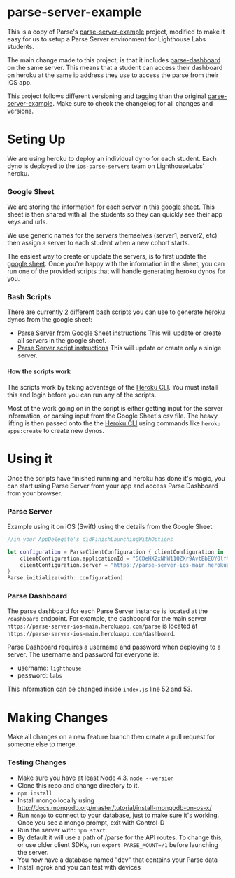 # parse-server-example

This is a copy of Parse's [parse-server-example](https://github.com/ParsePlatform/parse-server-example) project, modified to make it easy for us to setup a Parse Server environment for Lighthouse Labs students.

The main change made to this project, is that it includes [parse-dashboard](https://github.com/ParsePlatform/parse-dashboard) on the same server. This means that a student can access their dashboard on heroku at the same ip address they use to access the parse from their iOS app.

This project follows different versioning and tagging than the original [parse-server-example](https://github.com/ParsePlatform/parse-server-example). Make sure to check the changelog for all changes and versions.

# Seting Up

We are using heroku to deploy an individual dyno for each student. Each dyno is deployed to the `ios-parse-servers` team on LighthouseLabs' heroku. 

### Google Sheet

We are storing the information for each server in this [google sheet](https://docs.google.com/spreadsheets/d/1hBRyle189P6GNA8llTylm0mRz0IFAB6G4sDRL5RuXlk/edit?usp=sharing). This sheet is then shared with all the students so they can quickly see their app keys and urls. 

We use generic names for the servers themselves (server1, server2, etc) then assign a server to each student when a new cohort starts.

The easiest way to create or update the servers, is to first update the [google sheet](https://docs.google.com/spreadsheets/d/1hBRyle189P6GNA8llTylm0mRz0IFAB6G4sDRL5RuXlk/edit?usp=sharing). Once you're happy with the information in the sheet, you can run one of the provided scripts that will handle generating heroku dynos for you.

### Bash Scripts

There are currently 2 different bash scripts you can use to generate heroku dynos from the google sheet:

* [Parse Server from Google Sheet instructions](https://github.com/lighthouse-labs/Parse-Server-For-Students/blob/master/Parse_Server_from_google_sheet_instructions.md) This will update or create all servers in the google sheet.
* [Parse Server script instructions](https://github.com/lighthouse-labs/Parse-Server-For-Students/blob/master/Parse_Server_from_google_sheet_instructions.md) This will update or create only a sinlge server.


#### How the scripts work

The scripts work by taking advantage of the [Heroku CLI](https://devcenter.heroku.com/articles/heroku-command-line). You must install this and login before you can run any of the scripts.

Most of the work going on in the script is either getting input for the server information, or parsing input from the Google Sheet's csv file. The heavy lifting is then passed onto the the [Heroku CLI](https://devcenter.heroku.com/articles/heroku-command-line) using commands like `heroku apps:create` to create new dynos.

# Using it

Once the scripts have finished running and heroku has done it's magic, you can start using Parse Server from your app and access Parse Dashboard from your browser.

### Parse Server

Example using it on iOS (Swift) using the details from the Google Sheet:
```swift
//in your AppDelegate's didFinishLaunchingWithOptions

let configuration = ParseClientConfiguration { clientConfiguration in
    clientConfiguration.applicationId = "5CDeHX2xNhW11QZXr9AvtBbEQY0lft4jpUuMFt9g"
    clientConfiguration.server = "https://parse-server-ios-main.herokuapp.com/parse"
}
Parse.initialize(with: configuration)
```

### Parse Dashboard

The parse dashboard for each Parse Server instance is located at the `/dashboard` endpoint. For example, the dashboard for the main server `https://parse-server-ios-main.herokuapp.com/parse` is located at `https://parse-server-ios-main.herokuapp.com/dashboard`.

Parse Dashboard requires a username and password when deploying to a server. The username and password for everyone is:

* username: `lighthouse`
* password: `labs`

This information can be changed inside `index.js` line 52 and 53.

# Making Changes

Make all changes on a new feature branch then create a pull request for someone else to merge.

### Testing Changes

* Make sure you have at least Node 4.3. `node --version`
* Clone this repo and change directory to it.
* `npm install`
* Install mongo locally using http://docs.mongodb.org/master/tutorial/install-mongodb-on-os-x/
* Run `mongo` to connect to your database, just to make sure it's working. Once you see a mongo prompt, exit with Control-D
* Run the server with: `npm start`
* By default it will use a path of /parse for the API routes.  To change this, or use older client SDKs, run `export PARSE_MOUNT=/1` before launching the server.
* You now have a database named "dev" that contains your Parse data
* Install ngrok and you can test with devices
